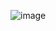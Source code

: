    ![image](https://user-images.githubusercontent.com/102905328/165300418-956c1eae-ad2b-495c-b5de-a4b00c3e122e.png)

